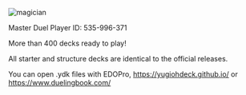 ![magician](http://i.epvpimg.com/31Gpaab.png)

Master Duel Player ID: 535-996-371

More than 400 decks ready to play!

All starter and structure decks are identical to the official releases. 

You can open .ydk files with EDOPro, https://yugiohdeck.github.io/ or https://www.duelingbook.com/